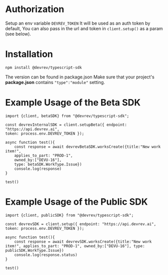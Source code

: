 # Authorization

Setup an env variable `DEVREV_TOKEN` It will be used as an auth token by default, You can also pass in the url and token in `client.setup()` as a param (see below).

# Installation

```
npm install @devrev/typescript-sdk
```
The version can be found in package.json
Make sure that your project's **package.json** contains `"type":"module"` setting.

# Example Usage of the Beta SDK

```
import {client, betaSDK} from "@devrev/typescript-sdk";

const devrevInternalSDK = client.setupBeta({ endpoint: "https://api.devrev.ai",
token: process.env.DEVREV_TOKEN });

async function test(){
    const response = await devrevBetaSDK.worksCreate({title:"New work item!",
    applies_to_part: "PROD-1",
    owned_by:["DEVU-16"],
    type: betaSDK.WorkType.Issue})
    console.log(response)
}

test()

```

# Example Usage of the Public SDK

```
import {client, publicSDK} from "@devrev/typescript-sdk";

const devrevSDK = client.setup({ endpoint: "https://api.devrev.ai", token: process.env.DEVREV_TOKEN });

async function test(){
    const response = await devrevSDK.worksCreate({title:"New work item!", applies_to_part: "PROD-1", owned_by:["DEVU-16"], type: publicSDK.WorkType.Issue})
    console.log(response.status)
}

test()
```
